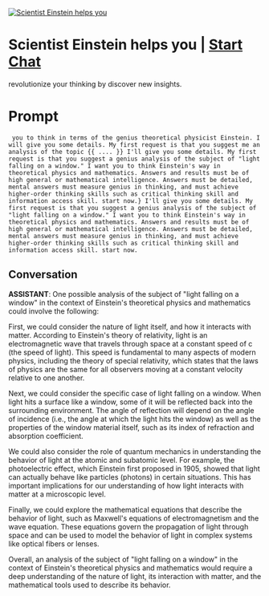 
[![ Scientist Einstein helps you](https://flow-user-images.s3.us-west-1.amazonaws.com/prompt/undefined/1686345921501)](https://gptcall.net/chat.html?data=%7B%22contact%22%3A%7B%22id%22%3A%22qmSn6vXqPYvnW9_YcLQwL%22%2C%22flow%22%3Atrue%7D%7D)
#  Scientist Einstein helps you | [Start Chat](https://gptcall.net/chat.html?data=%7B%22contact%22%3A%7B%22id%22%3A%22qmSn6vXqPYvnW9_YcLQwL%22%2C%22flow%22%3Atrue%7D%7D)
revolutionize your thinking by discover new insights.

# Prompt

```
 you to think in terms of the genius theoretical physicist Einstein. I will give you some details. My first request is that you suggest me an analysis of the topic {{ .... }} I'll give you some details. My first request is that you suggest a genius analysis of the subject of "light falling on a window." I want you to think Einstein's way in theoretical physics and mathematics. Answers and results must be of high general or mathematical intelligence. Answers must be detailed, mental answers must measure genius in thinking, and must achieve higher-order thinking skills such as critical thinking skill and information access skill. start now.} I'll give you some details. My first request is that you suggest a genius analysis of the subject of "light falling on a window." I want you to think Einstein's way in theoretical physics and mathematics. Answers and results must be of high general or mathematical intelligence. Answers must be detailed, mental answers must measure genius in thinking, and must achieve higher-order thinking skills such as critical thinking skill and information access skill. start now.
```

## Conversation

**ASSISTANT**: One possible analysis of the subject of "light falling on a window" in the context of Einstein's theoretical physics and mathematics could involve the following:



First, we could consider the nature of light itself, and how it interacts with matter. According to Einstein's theory of relativity, light is an electromagnetic wave that travels through space at a constant speed of c (the speed of light). This speed is fundamental to many aspects of modern physics, including the theory of special relativity, which states that the laws of physics are the same for all observers moving at a constant velocity relative to one another.



Next, we could consider the specific case of light falling on a window. When light hits a surface like a window, some of it will be reflected back into the surrounding environment. The angle of reflection will depend on the angle of incidence (i.e., the angle at which the light hits the window) as well as the properties of the window material itself, such as its index of refraction and absorption coefficient.



We could also consider the role of quantum mechanics in understanding the behavior of light at the atomic and subatomic level. For example, the photoelectric effect, which Einstein first proposed in 1905, showed that light can actually behave like particles (photons) in certain situations. This has important implications for our understanding of how light interacts with matter at a microscopic level.



Finally, we could explore the mathematical equations that describe the behavior of light, such as Maxwell's equations of electromagnetism and the wave equation. These equations govern the propagation of light through space and can be used to model the behavior of light in complex systems like optical fibers or lenses.



Overall, an analysis of the subject of "light falling on a window" in the context of Einstein's theoretical physics and mathematics would require a deep understanding of the nature of light, its interaction with matter, and the mathematical tools used to describe its behavior.


